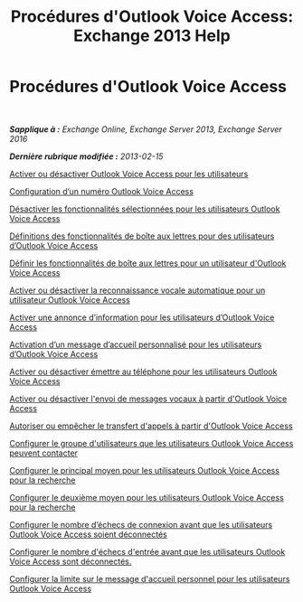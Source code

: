 ﻿---
title: "Procédures d'Outlook Voice Access: Exchange 2013 Help"
TOCTitle: Procédures d'Outlook Voice Access
ms:assetid: 1cab0106-1ec2-4257-8911-32a1e73b185d
ms:mtpsurl: https://technet.microsoft.com/fr-fr/library/JJ863109(v=EXCHG.150)
ms:contentKeyID: 50555357
ms.date: 05/23/2018
mtps_version: v=EXCHG.150
ms.translationtype: MT
---

# Procédures d'Outlook Voice Access

 

_**Sapplique à :** Exchange Online, Exchange Server 2013, Exchange Server 2016_

_**Dernière rubrique modifiée :** 2013-02-15_

[Activer ou désactiver Outlook Voice Access pour les utilisateurs](enable-or-disable-outlook-voice-access-for-users-exchange-2013-help.md)

[Configuration d’un numéro Outlook Voice Access](configure-an-outlook-voice-access-number-exchange-2013-help.md)

[Désactiver les fonctionnalités sélectionnées pour les utilisateurs Outlook Voice Access](disable-selected-features-for-outlook-voice-access-users-exchange-2013-help.md)

[Définitions des fonctionnalités de boîte aux lettres pour des utilisateurs d’Outlook Voice Access](set-mailbox-features-for-outlook-voice-access-users-exchange-2013-help.md)

[Définir les fonctionnalités de boîte aux lettres pour un utilisateur d'Outlook Voice Access](set-mailbox-features-for-an-outlook-voice-access-user-exchange-2013-help.md)

[Activer ou désactiver la reconnaissance vocale automatique pour un utilisateur Outlook Voice Access](enable-or-disable-automatic-speech-recognition-for-an-outlook-voice-access-user-exchange-2013-help.md)

[Activer une annonce d’information pour les utilisateurs d’Outlook Voice Access](enable-an-informational-announcement-for-outlook-voice-access-users-exchange-2013-help.md)

[Activation d’un message d’accueil personnalisé pour les utilisateurs d’Outlook Voice Access](enable-a-customized-greeting-for-outlook-voice-access-users-exchange-2013-help.md)

[Activer ou désactiver émettre au téléphone pour les utilisateurs Outlook Voice Access](enable-or-disable-play-on-phone-for-outlook-voice-access-users-exchange-2013-help.md)

[Activer ou désactiver l'envoi de messages vocaux à partir d'Outlook Voice Access](enable-or-disable-sending-voice-messages-from-outlook-voice-access-exchange-2013-help.md)

[Autoriser ou empêcher le transfert d'appels à partir d'Outlook Voice Access](enable-or-prevent-transferring-calls-from-outlook-voice-access-exchange-2013-help.md)

[Configurer le groupe d'utilisateurs que les utilisateurs Outlook Voice Access peuvent contacter](configure-the-group-of-users-that-outlook-voice-access-users-can-contact-exchange-2013-help.md)

[Configurer le principal moyen pour les utilisateurs Outlook Voice Access pour la recherche](configure-the-primary-way-for-outlook-voice-access-users-to-search-exchange-2013-help.md)

[Configurer le deuxième moyen pour les utilisateurs Outlook Voice Access pour la recherche](configure-the-secondary-way-for-outlook-voice-access-users-to-search-exchange-2013-help.md)

[Configurer le nombre d’échecs de connexion avant que les utilisateurs Outlook Voice Access soient déconnectés](configure-the-number-of-sign-in-failures-before-outlook-voice-access-users-are-disconnected-exchange-2013-help.md)

[Configurer le nombre d'échecs d'entrée avant que les utilisateurs Outlook Voice Access sont déconnectés.](configure-the-number-of-input-failures-before-outlook-voice-access-users-are-disconnected-exchange-2013-help.md)

[Configurer la limite sur le message d'accueil personnel pour les utilisateurs Outlook Voice Access](configure-the-limit-on-personal-greetings-for-outlook-voice-access-users-exchange-2013-help.md)

